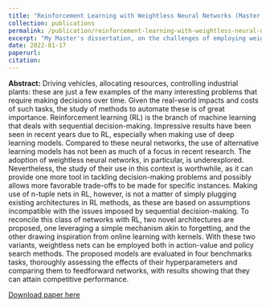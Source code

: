 ```yaml
---
title: "Reinforcement Learning with Weightless Neural Networks (Master's Dissertation)"
collection: publications
permalink: /publication/reinforcement-learning-with-weightless-neural-networks
excerpt: "My Master's dissertation, on the challenges of employing weightless networks in reinforcement learning tasks."
date: 2022-01-17
paperurl: 
citation: 
---
```

<b>Abstract:</b> Driving vehicles, allocating resources, controlling industrial plants: these are just a few examples of the many interesting problems that require making decisions over time. Given the real-world impacts and costs of such tasks, the study of methods to automate these is of great importance. Reinforcement learning (RL) is the branch of machine learning that deals with sequential decision-making. Impressive results have been seen in recent years due to RL, especially when making use of deep learning models. Compared to these neural networks, the use of alternative learning models has not been as much of a focus in recent research. The adoption of weightless neural networks, in particular, is underexplored. Nevertheless, the study of their use in this context is worthwhile, as it can provide one more tool in tackling decision-making problems and possibly allows more favorable trade-offs to be made for specific instances. Making use of n-tuple nets in RL, however, is not a matter of simply plugging existing architectures in RL methods, as these are based on assumptions incompatible with the issues imposed by sequential decision-making. To reconcile this class of networks with RL, two novel architectures are proposed, one leveraging a simple mechanism akin to forgetting, and the other drawing inspiration from online learning with kernels. With these two variants, weightless nets can be employed both in action-value and policy search methods. The proposed models are evaluated in four benchmarks tasks, thoroughly assessing the effects of their hyperparameters and comparing them to feedforward networks, with results showing that they can attain competitive performance.

[Download paper here](http://rkatopodis.github.io/files/Reinforcement_Learning_with_Weightless_Neural_Networks.pdf)